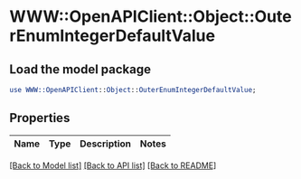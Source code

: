 # WWW::OpenAPIClient::Object::OuterEnumIntegerDefaultValue

## Load the model package
```perl
use WWW::OpenAPIClient::Object::OuterEnumIntegerDefaultValue;
```

## Properties
Name | Type | Description | Notes
------------ | ------------- | ------------- | -------------

[[Back to Model list]](../README.md#documentation-for-models) [[Back to API list]](../README.md#documentation-for-api-endpoints) [[Back to README]](../README.md)



